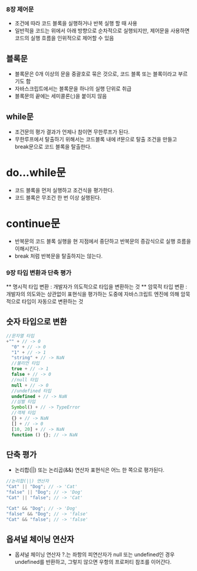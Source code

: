 ### 8장 제어문

- 조건에 따라 코드 블록을 실행하거나 반복 실행 할 때 사용
- 일반적을 코드는 위에서 아래 방향으로 순차적으로 실행되지만, 제어문을 사용하면 코드의 실행 흐름을 인위적으로 제어할 수 있음

## 블록문

- 블록문은 0개 이상의 문을 중괄호로 묶은 것으로, 코드 블록 또는 블록이라고 부르기도 함
- 자바스크립트에서는 블록문을 하나의 실행 단위로 취급
- 블록문의 끝에는 세미콜론(;)을 붙이지 않음

## while문

- 조건문의 평가 결과가 언제나 참이면 무한루프가 된다.
- 무한루프에서 탈출하기 위해서는 코드블록 내에 if문으로 탈출 조건을 만들고 break문으로 코드 블록을 탈출한다.

# do...while문

- 코드 블록을 먼저 실행하고 조건식을 평가한다.
- 코드 블록은 무조건 한 번 이상 실행된다.

# continue문

- 반복문의 코드 블록 실행을 현 지점에서 중단하고 반복문의 증감식으로 실행 흐름을 이해시킨다.
- break 처럼 반복문을 탈출하지는 않는다.

### 9장 타입 변환과 단축 평가

** 명시적 타입 변환 : 개발자가 의도적으로 타입을 변환하는 것
** 암묵적 타입 변환 : 개발자의 의도와는 상관없이 표현식을 평가하는 도중에 자바스크립트 엔진에 의해 암묵적으로 타입이 자동으로 변환하는 것

## 숫자 타입으로 변환

```js
//문자열 타입
+"" + // -> 0
  "0" + // -> 0
  "1" + // -> 1
  "string" + // -> NaN
  //불리언 타입
  true + // -> 1
  false + // -> 0
  //null 타입
  null + // -> 0
  //undefined 타입
  undefined + // -> NaN
  //심벌 타입
  Symbol() + // -> TypeError
  //객체 타입
  {} + // -> NaN
  [] + // -> 0
  [10, 20] + // -> NaN
  function () {}; // -> NaN
```

## 단축 평가

- 논리합(||) 또는 논리곱(&&) 연산자 표현식은 어느 한 쪽으로 평가된다.

```js
//논리합(||) 연산자
"Cat" || "Dog"; // -> 'Cat'
"false" || "Dog"; // -> 'Dog'
"Cat" || "false"; // -> 'Cat'

"Cat" && "Dog"; // -> 'Dog'
"false" && "Dog"; // -> 'false'
"Cat" && "false"; // -> 'false'
```

## 옵셔널 체이닝 연산자

- 옵셔널 체이닝 연산자 ?.는 좌항의 피연산자가 null 또는 undefined인 경우 undefined를 반환하고, 그렇지 않으면 우항의 프로퍼티 참조를 이어간다.
